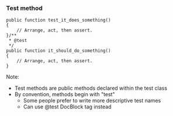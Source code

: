 ### Test method

<pre class="fragment-replacement"><code class="hljs lang-php fragment fade-out" data-fragment-index="0">public function test_it_does_something()
{
    // Arrange, act, then assert.
}</code><code class="hljs lang-php fragment fade-in" data-fragment-index="0">/**
 * @test
 */
public function it_should_do_something()
{
    // Arrange, act, then assert.
}</code></pre>

Note:

* Test methods are public methods declared within the test class
* By convention, methods begin with "test"
    - Some people prefer to write more descriptive test names
    - Can use @test DocBlock tag instead
